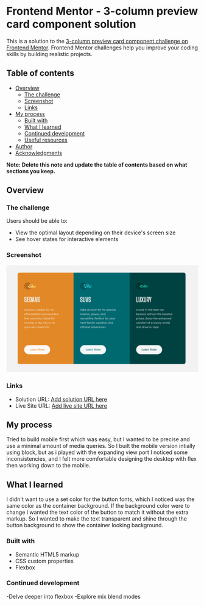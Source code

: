 # Frontend Mentor - 3-column preview card component solution

This is a solution to the [3-column preview card component challenge on Frontend Mentor](https://www.frontendmentor.io/challenges/3column-preview-card-component-pH92eAR2-). Frontend Mentor challenges help you improve your coding skills by building realistic projects. 

## Table of contents

- [Overview](#overview)
  - [The challenge](#the-challenge)
  - [Screenshot](#screenshot)
  - [Links](#links)
- [My process](#my-process)
  - [Built with](#built-with)
  - [What I learned](#what-i-learned)
  - [Continued development](#continued-development)
  - [Useful resources](#useful-resources)
- [Author](#author)
- [Acknowledgments](#acknowledgments)

**Note: Delete this note and update the table of contents based on what sections you keep.**

## Overview

### The challenge

Users should be able to:

- View the optimal layout depending on their device's screen size
- See hover states for interactive elements

### Screenshot

![](./screenshot.png)


### Links

- Solution URL: [Add solution URL here](https://your-solution-url.com)
- Live Site URL: [Add live site URL here](https://your-live-site-url.com)

## My process

Tried to build mobile first which was easy, but I wanted to be precise and use a minimal amount of media queries. So I built the mobile version intially using block, but as i played with the expanding view port 
I noticed some inconsistencies, and I felt more comfortable designing the desktop with flex then working down to the mobile.

## What I learned

I didn't want to use a set color for the button fonts, which I noticed was the same color as the container background. If the background color were to change I wanted the
text color of the button to match it without the extra markup. So I wanted to make the text transparent and shine through the button background to show the container 
looking background.

### Built with

- Semantic HTML5 markup
- CSS custom properties
- Flexbox



### Continued development

-Delve deeper into flexbox
-Explore mix blend modes


